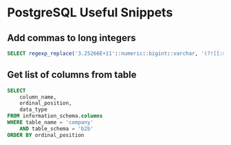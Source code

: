# PostgreSQL Useful Snippets
## Add commas to long integers
```sql
SELECT regexp_replace('3.25266E+11'::numeric::bigint::varchar, '(?![[:>:]]|[[:<:]])(?=(\d{3})+(?!\d))', ',', 'g')
```

## Get list of columns from table
```sql
SELECT
	column_name,
	ordinal_position,
	data_type
FROM information_schema.columns
WHERE table_name = 'company'
	AND table_schema = 'b2b'
ORDER BY ordinal_position
```
